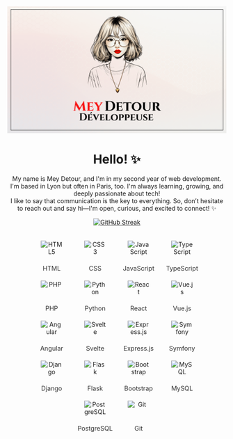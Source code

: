 <p align="center">
  <img src="./mainImage.png" alt="Welcome Banner" />
</p>

<h1 align="center">Hello! ✨</h1>
<p align="center">
  My name is Mey Detour, and I'm in my second year of web development. <br>
  I'm based in Lyon but often in Paris, too. I'm always learning, growing, and deeply passionate about tech! <br>
  I like to say that communication is the key to everything. So, don’t hesitate to reach out and say hi—I'm open, curious, and excited to connect! ✨
</p>

<p align="center">
  <a href="https://git.io/streak-stats">
    <img src="https://github-readme-streak-stats.herokuapp.com/?user=meydetour" alt="GitHub Streak" />
  </a>
</p>
 
<div style="display: flex; flex-wrap: wrap; justify-content: center; gap: 20px; padding: 20px;">
    <!-- HTML -->
    <div style="display: flex; flex-direction: column; align-items: center; text-align: center; width: 80px;">
        <img src="https://cdn.jsdelivr.net/gh/devicons/devicon/icons/html5/html5-original.svg" alt="HTML5" width="50" height="50" style="margin-bottom: 5px;">
        <span style="font-size: 0.9rem; color: #333;">HTML</span>
    </div>
    <!-- CSS -->
    <div style="display: flex; flex-direction: column; align-items: center; text-align: center; width: 80px;">
        <img src="https://cdn.jsdelivr.net/gh/devicons/devicon/icons/css3/css3-original.svg" alt="CSS3" width="50" height="50" style="margin-bottom: 5px;">
        <span style="font-size: 0.9rem; color: #333;">CSS</span>
    </div>
    <!-- JavaScript -->
    <div style="display: flex; flex-direction: column; align-items: center; text-align: center; width: 80px;">
        <img src="https://cdn.jsdelivr.net/gh/devicons/devicon/icons/javascript/javascript-original.svg" alt="JavaScript" width="50" height="50" style="margin-bottom: 5px;">
        <span style="font-size: 0.9rem; color: #333;">JavaScript</span>
    </div>
    <!-- TypeScript -->
    <div style="display: flex; flex-direction: column; align-items: center; text-align: center; width: 80px;">
        <img src="https://cdn.jsdelivr.net/gh/devicons/devicon/icons/typescript/typescript-original.svg" alt="TypeScript" width="50" height="50" style="margin-bottom: 5px;">
        <span style="font-size: 0.9rem; color: #333;">TypeScript</span>
    </div>
    <!-- PHP -->
    <div style="display: flex; flex-direction: column; align-items: center; text-align: center; width: 80px;">
        <img src="https://cdn.jsdelivr.net/gh/devicons/devicon/icons/php/php-original.svg" alt="PHP" width="50" height="50" style="margin-bottom: 5px;">
        <span style="font-size: 0.9rem; color: #333;">PHP</span>
    </div>
    <!-- Python -->
    <div style="display: flex; flex-direction: column; align-items: center; text-align: center; width: 80px;">
        <img src="https://cdn.jsdelivr.net/gh/devicons/devicon/icons/python/python-original.svg" alt="Python" width="50" height="50" style="margin-bottom: 5px;">
        <span style="font-size: 0.9rem; color: #333;">Python</span>
    </div>
    <!-- React -->
    <div style="display: flex; flex-direction: column; align-items: center; text-align: center; width: 80px;">
        <img src="https://cdn.jsdelivr.net/gh/devicons/devicon/icons/react/react-original.svg" alt="React" width="50" height="50" style="margin-bottom: 5px;">
        <span style="font-size: 0.9rem; color: #333;">React</span>
    </div>
    <!-- Vue -->
    <div style="display: flex; flex-direction: column; align-items: center; text-align: center; width: 80px;">
        <img src="https://cdn.jsdelivr.net/gh/devicons/devicon/icons/vuejs/vuejs-original.svg" alt="Vue.js" width="50" height="50" style="margin-bottom: 5px;">
        <span style="font-size: 0.9rem; color: #333;">Vue.js</span>
    </div>
    <!-- Angular -->
    <div style="display: flex; flex-direction: column; align-items: center; text-align: center; width: 80px;">
        <img src="https://cdn.jsdelivr.net/gh/devicons/devicon/icons/angularjs/angularjs-original.svg" alt="Angular" width="50" height="50" style="margin-bottom: 5px;">
        <span style="font-size: 0.9rem; color: #333;">Angular</span>
    </div>
    <!-- Svelte -->
    <div style="display: flex; flex-direction: column; align-items: center; text-align: center; width: 80px;">
        <img src="https://cdn.jsdelivr.net/gh/devicons/devicon/icons/svelte/svelte-original.svg" alt="Svelte" width="50" height="50" style="margin-bottom: 5px;">
        <span style="font-size: 0.9rem; color: #333;">Svelte</span>
    </div>
    <!-- Express -->
    <div style="display: flex; flex-direction: column; align-items: center; text-align: center; width: 80px;">
        <img src="https://cdn.jsdelivr.net/gh/devicons/devicon/icons/express/express-original.svg" alt="Express.js" width="50" height="50" style="margin-bottom: 5px;">
        <span style="font-size: 0.9rem; color: #333;">Express.js</span>
    </div>
    <!-- Symfony -->
    <div style="display: flex; flex-direction: column; align-items: center; text-align: center; width: 80px;">
        <img src="https://cdn.jsdelivr.net/gh/devicons/devicon/icons/symfony/symfony-original.svg" alt="Symfony" width="50" height="50" style="margin-bottom: 5px;">
        <span style="font-size: 0.9rem; color: #333;">Symfony</span>
    </div>
    <!-- Django -->
    <div style="display: flex; flex-direction: column; align-items: center; text-align: center; width: 80px;">
        <img src="https://cdn.jsdelivr.net/gh/devicons/devicon/icons/django/django-original.svg" alt="Django" width="50" height="50" style="margin-bottom: 5px;">
        <span style="font-size: 0.9rem; color: #333;">Django</span>
    </div>
    <!-- Flask -->
    <div style="display: flex; flex-direction: column; align-items: center; text-align: center; width: 80px;">
        <img src="https://cdn.jsdelivr.net/gh/devicons/devicon/icons/flask/flask-original.svg" alt="Flask" width="50" height="50" style="margin-bottom: 5px;">
        <span style="font-size: 0.9rem; color: #333;">Flask</span>
    </div>
    <!-- Bootstrap -->
    <div style="display: flex; flex-direction: column; align-items: center; text-align: center; width: 80px;">
        <img src="https://cdn.jsdelivr.net/gh/devicons/devicon/icons/bootstrap/bootstrap-original.svg" alt="Bootstrap" width="50" height="50" style="margin-bottom: 5px;">
        <span style="font-size: 0.9rem; color: #333;">Bootstrap</span>
    </div>
    <!-- MySQL -->
    <div style="display: flex; flex-direction: column; align-items: center; text-align: center; width: 80px;">
        <img src="https://cdn.jsdelivr.net/gh/devicons/devicon/icons/mysql/mysql-original.svg" alt="MySQL" width="50" height="50" style="margin-bottom: 5px;">
        <span style="font-size: 0.9rem; color: #333;">MySQL</span>
    </div>
    <!-- PostgreSQL -->
    <div style="display: flex; flex-direction: column; align-items: center; text-align: center; width: 80px;">
        <img src="https://cdn.jsdelivr.net/gh/devicons/devicon/icons/postgresql/postgresql-original.svg" alt="PostgreSQL" width="50" height="50" style="margin-bottom: 5px;">
        <span style="font-size: 0.9rem; color: #333;">PostgreSQL</span>
    </div>
    <!-- Git -->
    <div style="display: flex; flex-direction: column; align-items: center; text-align: center; width: 80px;">
        <img src="https://cdn.jsdelivr.net/gh/devicons/devicon/icons/git/git-original.svg" alt="Git" width="50" height="50" style="margin-bottom: 5px;">
        <span style="font-size: 0.9rem; color: #333;">Git</span>
    </div>
</div>
